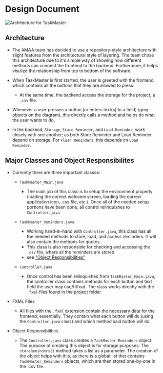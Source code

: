 
# Design Document
![Architecture for TaskMaster](https://alenrtan.github.io/amaa-team.github.io/TaskMaster_Architecture.png)

## Architecture
- The AMAA team has decided to use a repository-style architecture with slight 
features from the architectural style of layering. 
The team chose this architecture due to it's simple way of showing how different methods can connect the frontend to the backend. Furthermore, it helps visulize the relationship from top to bottom of the software.

- When TaskMaster is first started, the user is greeted with the frontend, which contains all the buttons that they are allowed to press. 
    - At the same time, the backend access the storage for the project, a `.csv` file.

- Whenever a user presses a button (or enters text(s) to a field) (grey objects on the diagram), this directly calls a method and helps do what the user wants to do.

- In the backend, `Storage`, `Store Reminder`, and `Load Reminder`, work closely with one another; as both Store Reminder and Load Reminder depend on storage. For `Flush Reminders`, this depends on `Load Reminder`. <br>

## Major Classes and Object Responsibilites
- Currently there are three important classes:
    - `TaskMaster_Main.java`
        - The main job of this class is to setup the environment properly (loading the correct welcome screen, loading the correct application icon, .css file, etc.). Once all of the needed setup portions have been done, all control relinquishes to `Controller.java`

    - `TaskMaster_Reminders.java`
        - Working hand-in-hand with `Controller.java`, this class has all the needed methods to store, load, and access reminders. It will also contain the methods for quotes.
        - This class is also responsible for checking and accessing the `.csv` file, where all the reminders are stored.
        - see ["Object Responsibilities"](https://alenrtan.github.io/amaa-team.github.io/design.html#Object-Responsibilities)

    - `Controller.java`
        - Once control has been relinquished from `TaskMaster_Main.java`, the controller class contains methods for each button and text field the user may use/fill out. The class works directly with the `.fxml` files found in the project folder.
    
- FXML Files
    - All files with the `.fxml` extension contain the necessary data for the frontend, essentially. They contain what each button will do (using the `Controller.java` class) and which method said button will do.

- Object Responsibilities
    - The `Controller.java` class creates a `TaskMaster_Reminders` object. The purpose of creating this object is for storage purposes. The `storeReminders()` method takes a list as a parameter. The creation of the object helps with this, as there is a global list that contains `TaskMaster_Reminders` objects, which are then stored one-by-one in the .csv file.

